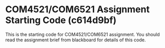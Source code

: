 # COM4521/COM6521 Assignment Starting Code (c614d9bf)

This is the starting code for COM4521/COM6521 assignment. You should read the assignment brief from blackboard for details of this code.
